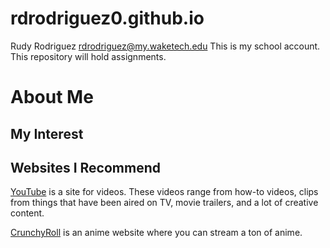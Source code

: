 # rdrodriguez0.github.io
Rudy Rodriguez rdrodriguez@my.waketech.edu
This is my school account.
This repository will hold assignments.
# About Me
## My Interest
## Websites I Recommend
[YouTube](https://www.youtube.com/) is a site for videos. These videos range from how-to videos, clips from things that have been aired on TV, movie trailers, and a lot of creative content.

[CrunchyRoll](https://www.crunchyroll.com/) is an anime website where you can stream a ton of anime.
